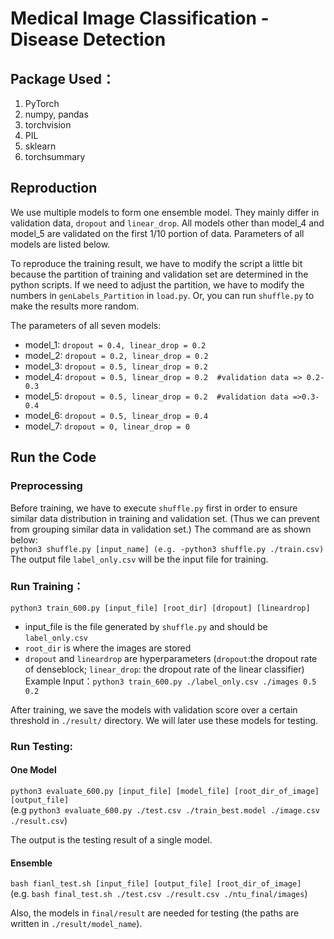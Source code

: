 # Medical Image Classification - Disease Detection

## Package Used：
1. PyTorch
2. numpy, pandas
3. torchvision
4. PIL
5. sklearn
6. torchsummary

## Reproduction
We use multiple models to form one ensemble model. They mainly differ in validation data, `dropout` and `linear_drop`. All models other than model_4 and model_5 are validated on the first 1/10 portion of data. Parameters of all models are listed below.  
  
To reproduce the training result, we have to modify the script a little bit because the partition of training and validation set are determined in the python scripts. If we need to adjust the partition, we have to modify the numbers in `genLabels_Partition` in `load.py`. Or, you can run `shuffle.py` to make the results more random.  

<!---
若要reproduce training結果，我們是使用多個model ensemble的結果，其中有變動的參數包刮`dropout`、`linear_drop`、以及validation set的不同(讓機器可以看到不同的training data)。我們除了model4跟model5，都是取整個dataset最前面的1/10做validation，而model_4是取第二個1/10，model_5是取第三個1/10。因為validation set的調整是寫死在讀檔的python script裡面的，如果要調整的話可能就要去`load.py`的`genLabels_Partition`調整裡面的數字。或者，如果再跑一次`shuffle.py`也可以讓結果更random。 )
-->
  
The parameters of all seven models:
<!---
共有7個model，其參數分別如下：
-->
- model_1: `dropout = 0.4, linear_drop = 0.2`
- model_2: `dropout = 0.2, linear_drop = 0.2`
- model_3: `dropout = 0.5, linear_drop = 0.2`
- model_4: `dropout = 0.5, linear_drop = 0.2  #validation data => 0.2-0.3`
- model_5: `dropout = 0.5, linear_drop = 0.2  #validation data =>0.3-0.4`
- model_6: `dropout = 0.5, linear_drop = 0.4`
- model_7: `dropout = 0, linear_drop = 0`

## Run the Code
### Preprocessing
Before training, we have to execute `shuffle.py` first in order to ensure similar data distribution in training and validation set. (Thus we can prevent from grouping similar data in validation set.) The command are as shown below:  
`python3 shuffle.py [input_name] (e.g. -python3 shuffle.py ./train.csv)`  
The output file `label_only.csv` will be the input file for training.    

<!---
在執行training之前，需要先執行`shuffle.py`，我們會將data打散，以免validation set都取到差不多的image。指令如下：  
`python3 shuffle.py [input_name] (e.g. -python3 shuffle.py ./train.csv)`  
輸出會叫做`label_only.csv`，之後會當成training的輸入。  )
  -->
### Run Training：
`python3 train_600.py [input_file] [root_dir] [dropout] [lineardrop] `
- input_file is the file generated by `shuffle.py` and should be `label_only.csv`
- `root_dir` is where the images are stored
- `dropout` and `lineardrop` are hyperparameters (`dropout`:the dropout rate of denseblock; `linear_drop`: the dropout rate of the linear classifier)  
Example Input：`python3 train_600.py ./label_only.csv ./images 0.5 0.2` 

After training, we save the models with validation score over a certain threshold in `./result/` directory. We will later use these models for testing.  

<!---
執行Training：
`python3 train_600.py [input_file] [root_dir] [dropout] [lineardrop] `  
(input_file代表前面經過shuffle.py產生的檔案，應為label_only.csv，root_dir代表的是圖片所在的位置，dropout跟lineardrop是可以調的參數。dropout代表denseblock的dropout rate，linear_drop代表linear classifier的dropout rate。  
範例輸入：python3 train_600.py ./label_only.csv ./images 0.5 0.2 )  
訓練之後我們根據validation score，將表現通過一定標準的model存在./result資料夾內，供之後testing使用。  
)
-->
### Run Testing:
#### One Model
`python3 evaluate_600.py [input_file] [model_file] [root_dir_of_image] [output_file]`  
(e.g `python3 evaluate_600.py ./test.csv ./train_best.model ./image.csv ./result.csv`)  
  
The output is the testing result of a single model. 
#### Ensemble
`bash fianl_test.sh [input_file] [output_file] [root_dir_of_image]`  
(e.g. `bash final_test.sh ./test.csv ./result.csv ./ntu_final/images`)  
   
Also, the models in `final/result` are needed for testing (the paths are written in `./result/model_name`).  
<!---
另外，會需要用到final/result裡面的7個model(路徑是寫死在./result/mdoel_name)，可能需要cd進檔案夾做reproduce。
執行testing：(one_model)
python3 evaluate_600.py [input_file] [model_file] [root_dir_of_image] [output_file] 
(e.g python3 evaluate_600.py ./test.csv ./train_best.model ./image.csv ./result.csv)
輸出即為單一model所產生的testing結果。
執行testing：(ensemble)
bash fianl_test.sh [input_file] [output_file] [root_dir_of_image]
(e.g. bash final_test.sh ./test.csv ./result.csv ./ntu_final/images)
另外，會需要用到final/result裡面的7個model(路徑是寫死在./result/mdoel_name)，可能需要cd進檔案夾做reproduce。
)
-->
